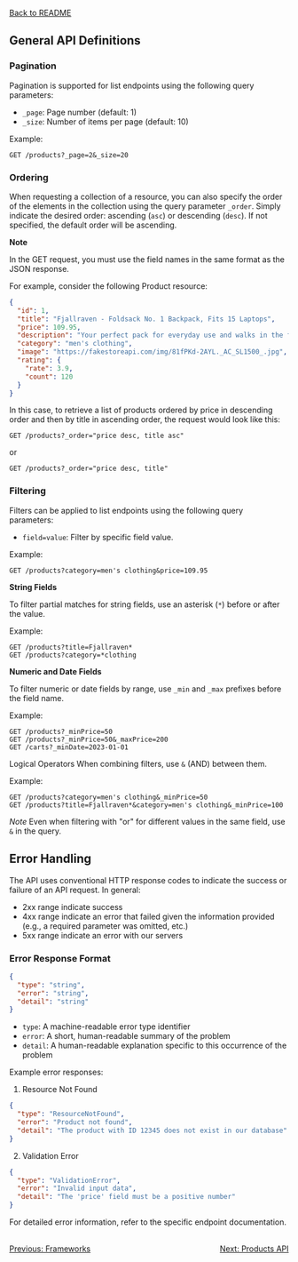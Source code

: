 [Back to README](./readme.md)

## General API Definitions

### Pagination

Pagination is supported for list endpoints using the following query parameters:

- `_page`: Page number (default: 1)
- `_size`: Number of items per page (default: 10)

Example:
```
GET /products?_page=2&_size=20
```

### Ordering

When requesting a collection of a resource, you can also specify the order of the elements in the collection using the query parameter `_order`. Simply indicate the desired order: ascending (`asc`) or descending (`desc`). If not specified, the default order will be ascending.

**Note**

In the GET request, you must use the field names in the same format as the JSON response.

For example, consider the following Product resource:

```json
{
  "id": 1,
  "title": "Fjallraven - Foldsack No. 1 Backpack, Fits 15 Laptops",
  "price": 109.95,
  "description": "Your perfect pack for everyday use and walks in the forest. Stash your laptop (up to 15 inches) in the padded sleeve, your everyday",
  "category": "men's clothing",
  "image": "https://fakestoreapi.com/img/81fPKd-2AYL._AC_SL1500_.jpg",
  "rating": {
    "rate": 3.9,
    "count": 120
  }
}
```

In this case, to retrieve a list of products ordered by price in descending order and then by title in ascending order, the request would look like this:

```
GET /products?_order="price desc, title asc"
```

or 

```
GET /products?_order="price desc, title"
```

### Filtering

Filters can be applied to list endpoints using the following query parameters:

- `field=value`: Filter by specific field value.

Example:

```
GET /products?category=men's clothing&price=109.95
```

**String Fields**

To filter partial matches for string fields, use an asterisk (`*`) before or after the value.

Example:

```
GET /products?title=Fjallraven*
GET /products?category=*clothing
```

**Numeric and Date Fields**

To filter numeric or date fields by range, use `_min` and `_max` prefixes before the field name.

Example:

```
GET /products?_minPrice=50
GET /products?_minPrice=50&_maxPrice=200
GET /carts?_minDate=2023-01-01
```

Logical Operators
When combining filters, use `&` (AND) between them.

Example:

```
GET /products?category=men's clothing&_minPrice=50
GET /products?title=Fjallraven*&category=men's clothing&_minPrice=100
```

*Note*
Even when filtering with "or" for different values in the same field, use `&` in the query.

## Error Handling

The API uses conventional HTTP response codes to indicate the success or failure of an API request. In general:

- 2xx range indicate success
- 4xx range indicate an error that failed given the information provided (e.g., a required parameter was omitted, etc.)
- 5xx range indicate an error with our servers

### Error Response Format

```json
{
  "type": "string",
  "error": "string",
  "detail": "string"
}
```

- `type`: A machine-readable error type identifier
- `error`: A short, human-readable summary of the problem
- `detail`: A human-readable explanation specific to this occurrence of the problem

Example error responses:

1. Resource Not Found
```json
{
  "type": "ResourceNotFound",
  "error": "Product not found",
  "detail": "The product with ID 12345 does not exist in our database"
}
```

2. Validation Error
```json
{
  "type": "ValidationError",
  "error": "Invalid input data",
  "detail": "The 'price' field must be a positive number"
}
```

For detailed error information, refer to the specific endpoint documentation.

<br>
<div style="display: flex; justify-content: space-between;">
  <a href="./frameworks.md">Previous: Frameworks</a>
  <a href="./products-api.md">Next: Products API</a>
</div>